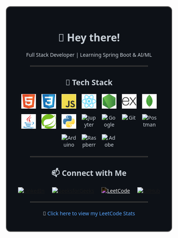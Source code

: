 <!-- Responsive Profile Box -->
<div align="center" style="
  border: 2px solid #444;
  border-radius: 12px;
  padding: 25px;
  width: 90%;
  margin: 20px auto;
  background-color: #0d1117;
  color: #c9d1d9;
  font-family: 'Segoe UI', sans-serif;
  box-sizing: border-box;
">

  <h1>👋 Hey there!</h1>
  <p style="max-width: 600px; margin: 0 auto;">
    Full Stack Developer | Learning Spring Boot & AI/ML
  </p>

  <hr style="width: 80%; border: 1px solid #444; margin: 20px auto;">

  <h2>🚀 Tech Stack</h2>
  <div style="
    display: flex;
    flex-wrap: wrap;
    justify-content: center;
    gap: 15px;
    margin: 10px 0 20px;
  ">
    <img src="https://raw.githubusercontent.com/devicons/devicon/master/icons/html5/html5-original.svg" width="40" height="40" alt="HTML5"/>
    <img src="https://raw.githubusercontent.com/devicons/devicon/master/icons/css3/css3-original.svg" width="40" height="40" alt="CSS3"/>
    <img src="https://raw.githubusercontent.com/devicons/devicon/master/icons/javascript/javascript-original.svg" width="40" height="40" alt="JavaScript"/>
    <img src="https://raw.githubusercontent.com/devicons/devicon/master/icons/react/react-original.svg" width="40" height="40" alt="React"/>
    <img src="https://raw.githubusercontent.com/devicons/devicon/master/icons/nodejs/nodejs-original.svg" width="40" height="40" alt="NodeJS"/>
    <img src="https://raw.githubusercontent.com/devicons/devicon/master/icons/express/express-original.svg" width="40" height="40" alt="Express"/>
    <img src="https://raw.githubusercontent.com/devicons/devicon/master/icons/mongodb/mongodb-original.svg" width="40" height="40" alt="MongoDB"/>
    <img src="https://raw.githubusercontent.com/devicons/devicon/master/icons/java/java-original.svg" width="40" height="40" alt="Java"/>
    <img src="https://raw.githubusercontent.com/devicons/devicon/master/icons/spring/spring-original.svg" width="40" height="40" alt="Spring Boot"/>
    <img src="https://raw.githubusercontent.com/devicons/devicon/master/icons/python/python-original.svg" width="40" height="40" alt="Python"/>
    <img src="https://cdn.jsdelivr.net/gh/devicons/devicon/icons/jupyter/jupyter-original.svg" width="40" height="40" alt="Jupyter Notebook"/>
    <img src="https://cdn.jsdelivr.net/gh/devicons/devicon/icons/googlecolab/googlecolab-original.svg" width="40" height="40" alt="Google Colab"/>
    <img src="https://cdn.jsdelivr.net/gh/devicons/devicon/icons/git/git-original.svg" width="40" height="40" alt="Git"/>
    <img src="https://www.vectorlogo.zone/logos/getpostman/getpostman-icon.svg" width="40" height="40" alt="Postman"/>
    <img src="https://cdn.jsdelivr.net/gh/devicons/devicon/icons/arduino/arduino-original.svg" width="40" height="40" alt="Arduino"/>
    <img src="https://cdn.jsdelivr.net/gh/devicons/devicon/icons/raspberrypi/raspberrypi-original.svg" width="40" height="40" alt="Raspberry Pi"/>
    <img src="https://cdn.jsdelivr.net/gh/devicons/devicon/icons/photoshop/photoshop-plain.svg" width="40" height="40" alt="Adobe Photoshop"/>
  </div>

  <hr style="width: 80%; border: 1px solid #444; margin: 20px auto;">

  <h2>📫 Connect with Me</h2>
  <div style="
    display: flex;
    justify-content: center;
    flex-wrap: wrap;
    gap: 20px;
    margin: 10px 0;
  ">
    <a href="https://www.linkedin.com/in/<your-linkedin-id>/" target="_blank">
      <img src="https://skillicons.dev/icons?i=linkedin" width="40" height="40" alt="LinkedIn"/>
    </a>
    <a href="https://www.geeksforgeeks.org/user/<your-gfg-id>/" target="_blank">
      <img src="https://img.icons8.com/color/48/000000/GeeksforGeeks.png" width="40" height="40" alt="GeeksforGeeks"/>
    </a>
    <a href="https://leetcode.com/u/<your-leetcode-username>/" target="_blank">
      <img src="https://cdn.jsdelivr.net/npm/simple-icons@v3/icons/leetcode.svg" width="40" height="40" alt="LeetCode" style="filter: invert(1);"/>
    </a>
    <a href="https://github.com/<your-github-id>/" target="_blank">
      <img src="https://skillicons.dev/icons?i=github" width="40" height="40" alt="GitHub"/>
    </a>
  </div>

  <hr style="width: 80%; border: 1px solid #444; margin: 20px auto;">

  <p align="center" style="margin-top: 10px;">
    🔗 <a href="https://leetcard.jacoblin.cool/<your-leetcode-username>?theme=dark&font=Roboto&ext=contest" target="_blank" style="color:#58a6ff; text-decoration:none; font-weight:500;">
      Click here to view my LeetCode Stats
    </a>
  </p>

</div>

